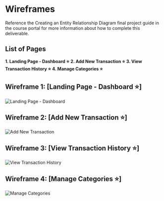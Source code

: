 # Wireframes

Reference the Creating an Entity Relationship Diagram final project guide in the course portal for more information about how to complete this deliverable.

## List of Pages

**1. Landing Page - Dashboard ⭐**
**2. Add New Transaction ⭐**
**3. View Transaction History ⭐**
**4. Manage Categories ⭐**

## Wireframe 1: [Landing Page - Dashboard ⭐]

![Landing Page - Dashboard](https://i.imgur.com/ppL8kK7.png)

## Wireframe 2: [Add New Transaction ⭐]

![Add New Transaction](https://i.imgur.com/Vke2HJS.png)

## Wireframe 3: [View Transaction History ⭐]

![View Transaction History](https://i.imgur.com/znDt019.png)

## Wireframe 4: [Manage Categories ⭐]

![Manage Categories](https://i.imgur.com/X2KI0tY.png)